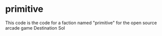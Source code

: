 # primitive
This code is the code for a faction named "primitive" for the open source arcade game Destination Sol

